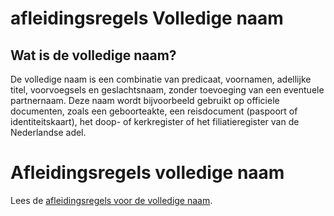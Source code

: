 # afleidingsregels Volledige naam

## Wat is de volledige naam?  
De volledige naam is een combinatie van predicaat, voornamen, adellijke titel, voorvoegsels en geslachtsnaam, zonder toevoeging van een eventuele partnernaam. 
Deze naam wordt bijvoorbeeld gebruikt op officiele documenten, zoals een geboorteakte, een reisdocument (paspoort of identiteitskaart), het doop- of kerkregister of het filiatieregister van de Nederlandse adel. 

# Afleidingsregels volledige naam
Lees de [afleidingsregels voor de volledige naam](https://github.com/BRP-API/personen-informatie-service/blob/main/features/persoon/naam/volledigeNaam.feature).


